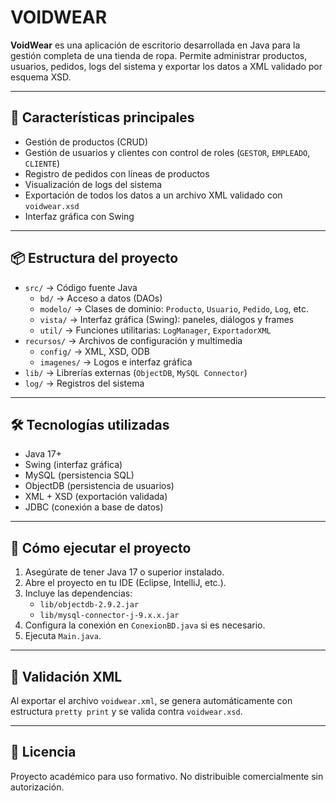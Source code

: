 
# VOIDWEAR

**VoidWear** es una aplicación de escritorio desarrollada en Java para la gestión completa de una tienda de ropa. Permite administrar productos, usuarios, pedidos, logs del sistema y exportar los datos a XML validado por esquema XSD.

---

## 🧩 Características principales

- Gestión de productos (CRUD)
- Gestión de usuarios y clientes con control de roles (`GESTOR`, `EMPLEADO`, `CLIENTE`)
- Registro de pedidos con líneas de productos
- Visualización de logs del sistema
- Exportación de todos los datos a un archivo XML validado con `voidwear.xsd`
- Interfaz gráfica con Swing

---

## 📦 Estructura del proyecto

- `src/` → Código fuente Java
  - `bd/` → Acceso a datos (DAOs)
  - `modelo/` → Clases de dominio: `Producto`, `Usuario`, `Pedido`, `Log`, etc.
  - `vista/` → Interfaz gráfica (Swing): paneles, diálogos y frames
  - `util/` → Funciones utilitarias: `LogManager`, `ExportadorXML`
- `recursos/` → Archivos de configuración y multimedia
  - `config/` → XML, XSD, ODB
  - `imagenes/` → Logos e interfaz gráfica
- `lib/` → Librerías externas (`ObjectDB`, `MySQL Connector`)
- `log/` → Registros del sistema

---

## 🛠️ Tecnologías utilizadas

- Java 17+
- Swing (interfaz gráfica)
- MySQL (persistencia SQL)
- ObjectDB (persistencia de usuarios)
- XML + XSD (exportación validada)
- JDBC (conexión a base de datos)

---

## 🚀 Cómo ejecutar el proyecto

1. Asegúrate de tener Java 17 o superior instalado.
2. Abre el proyecto en tu IDE (Eclipse, IntelliJ, etc.).
3. Incluye las dependencias:
   - `lib/objectdb-2.9.2.jar`
   - `lib/mysql-connector-j-9.x.x.jar`
4. Configura la conexión en `ConexionBD.java` si es necesario.
5. Ejecuta `Main.java`.

---

## 🧪 Validación XML

Al exportar el archivo `voidwear.xml`, se genera automáticamente con estructura `pretty print` y se valida contra `voidwear.xsd`.

---

## 📄 Licencia

Proyecto académico para uso formativo. No distribuible comercialmente sin autorización.

